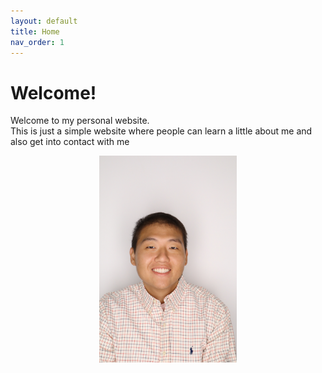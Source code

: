 ```yaml
---
layout: default
title: Home
nav_order: 1
---
```


# Welcome!

Welcome to my personal website.  
This is just a simple website where people can learn a little about me and also get into contact with me

<p style="text-align: center;">
<img src="img/pic1.jpg" alt="My Photo" width="220"/>
</p>
